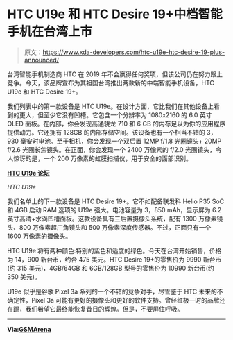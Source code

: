 # HTC U19e 和 HTC Desire 19+中档智能手机在台湾上市

> 原文：<https://www.xda-developers.com/htc-u19e-htc-desire-19-plus-announced/>

台湾智能手机制造商 HTC 在 2019 年不会赢得任何奖项，但该公司仍在努力跟上竞争。今天，该品牌宣布为其祖国台湾推出两款新的中端智能手机设备，HTC U19e 和 HTC Desire 19+。

我们列表中的第一款设备是 HTC U19e。在设计方面，它比我们在其他设备上看到的更大，但至少它没有凹槽。它包含一个分辨率为 1080x2160 的 6.0 英寸 OLED 面板。在内部，你会发现高通骁龙 710 和 6 GB 的内存足以为你的应用程序提供动力。它还拥有 128GB 的内部存储空间。该设备也有一个相当不错的 3，930 毫安时电池。至于相机，你会发现一个双后置 12MP f/1.8 光圈镜头+ 20MP f/2.6 光圈长焦镜头。在正面，你会发现一个 2400 万像素的 f/2.0 光圈镜头，令人惊讶的是，一个 200 万像素的虹膜扫描仪，用于安全的面部识别。

[**HTC U19e 论坛**](https://forum.xda-developers.com/htc-u19e)

*HTC U19e*

我们名单上的下一款设备是 HTC Desire 19+。它不如配备联发科 Helio P35 SoC 和 4GB 启动 RAM 选项的 U19e 强大。电池容量为 3，850 mAh，显示屏为 6.2 英寸高清+水滴凹槽面板。这款设备具有三后置摄像头系统，配有 1300 万像素镜头、800 万像素超广角镜头和 500 万像素深度传感器。不过，正面只有一个 1600 万像素的摄像头。

HTC U19e 将有两种颜色:特别的紫色和适度的绿色。今天在台湾开始销售，价格为 14，900 新台币，约合 475 美元。HTC Desire 19+的零售价为 9990 新台币(约 315 美元)，4GB/64GB 和 6GB/128GB 型号的零售价为 10990 新台币(约 350 美元)。

U19e 似乎是谷歌 Pixel 3a 系列的一个不错的竞争对手，尽管鉴于 HTC 未来的不确定性，Pixel 3a 可能有更好的摄像头和更好的软件支持。曾经红极一时的品牌还在踢，我们希望它最终能恢复昔日的辉煌。但是，不要屏住呼吸。

* * *

**Via:[GSMArena](https://www.gsmarena.com/htc_launches_u19e_and_u19_in_its_home_market_of_taiwan-news-37513.php)**